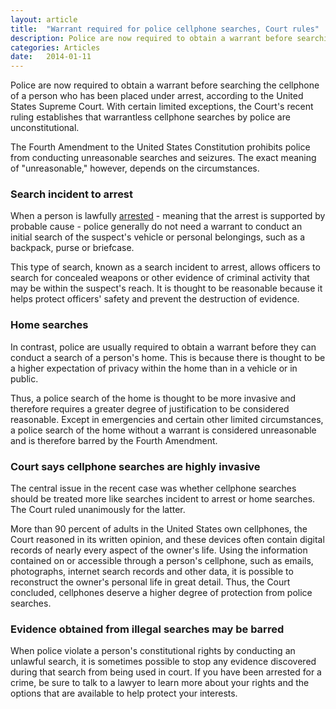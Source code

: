 ```yaml
---
layout: article
title:  "Warrant required for police cellphone searches, Court rules"
description: Police are now required to obtain a warrant before searching the cellphone of a person who has been placed under arrest, according to the United States Supreme Court. With certain limited exceptions, the Court's recent ruling establishes that warrantless cellphone searches by police are unconstitutional.
categories: Articles 
date:   2014-01-11
---
```



<p>Police are now required to obtain a warrant before searching the cellphone of a person who has been placed under arrest, according to the United States Supreme Court. With certain limited exceptions, the Court's recent ruling establishes that warrantless cellphone searches by police are unconstitutional.</p><p>The Fourth Amendment to the United States Constitution prohibits police from conducting unreasonable searches and seizures. The exact meaning of &quot;unreasonable,&quot; however, depends on the circumstances.</p><h3>Search incident to arrest</h3><p>When a person is lawfully <a href="/Criminal-Defense/What-to-Do-if-You-Are-Arrested.shtml">arrested</a> - meaning that the arrest is supported by probable cause - police generally do not need a warrant to conduct an initial search of the suspect's vehicle or personal belongings, such as a backpack, purse or briefcase.</p><p>This type of search, known as a search incident to arrest, allows officers to search for concealed weapons or other evidence of criminal activity that may be within the suspect's reach. It is thought to be reasonable because it helps protect officers' safety and prevent the destruction of evidence.</p><h3>Home searches</h3><p>In contrast, police are usually required to obtain a warrant before they can conduct a search of a person's home. This is because there is thought to be a higher expectation of privacy within the home than in a vehicle or in public.</p><p>Thus, a police search of the home is thought to be more invasive and therefore requires a greater degree of justification to be considered reasonable. Except in emergencies and certain other limited circumstances, a police search of the home without a warrant is considered unreasonable and is therefore barred by the Fourth Amendment.</p><h3>Court says cellphone searches are highly invasive</h3><p>The central issue in the recent case was whether cellphone searches should be treated more like searches incident to arrest or home searches. The Court ruled unanimously for the latter.</p><p>More than 90 percent of adults in the United States own cellphones, the Court reasoned in its written opinion, and these devices often contain digital records of nearly every aspect of the owner's life. Using the information contained on or accessible through a person's cellphone, such as emails, photographs, internet search records and other data, it is possible to reconstruct the owner's personal life in great detail. Thus, the Court concluded, cellphones deserve a higher degree of protection from police searches.</p><h3>Evidence obtained from illegal searches may be barred</h3><p>When police violate a person's constitutional rights by conducting an unlawful search, it is sometimes possible to stop any evidence discovered during that search from being used in court. If you have been arrested for a crime, be sure to talk to a lawyer to learn more about your rights and the options that are available to help protect your interests.</p>